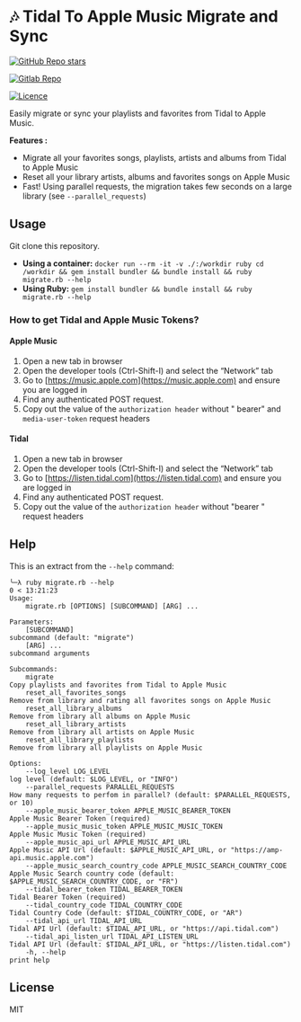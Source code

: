 # 🎶 Tidal To Apple Music Migrate and Sync

[![GitHub Repo stars](https://img.shields.io/github/stars/youtous/tidal-to-apple-music-sync-migrate?label=✨%20youtous%2Ftidal-to-apple-music-sync-migrate&style=social)](https://github.com/youtous/tidal-to-apple-music-sync-migrate/)

[![Gitlab Repo](https://img.shields.io/badge/gitlab.com%2Fyoutous%2Fsmart--door--opener?label=✨%20youtous%2Ftidal-to-apple-music-sync-migrate&style=social&logo=gitlab)](https://gitlab.com/youtous/tidal-to-apple-music-sync-migrate/)

[![Licence](https://img.shields.io/github/license/youtous/tidal-to-apple-music-sync-migrate)](https://github.com/youtous/tidal-to-apple-music-sync-migrate/blob/main/LICENSE)



Easily migrate or sync your playlists and favorites from Tidal to Apple Music.

**Features :**
- Migrate all your favorites songs, playlists, artists and albums from Tidal to Apple Music
- Reset all your library artists, albums and favorites songs on Apple Music
- Fast! Using parallel requests, the migration takes few seconds on a large library (see `--parallel_requests`)

## Usage

Git clone this repository.

- **Using a container:** `docker run --rm -it -v ./:/workdir ruby cd /workdir && gem install bundler && bundle install && ruby migrate.rb --help`
- **Using Ruby:** `gem install bundler && bundle install && ruby migrate.rb --help`

### How to get Tidal and Apple Music Tokens?

#### Apple Music

1. Open a new tab in browser
2. Open the developer tools (Ctrl-Shift-I) and select the “Network” tab
3. Go to [https://music.apple.com](https://music.apple.com) and ensure you are logged in
4. Find any authenticated POST request.
5. Copy out the value of the `authorization header` without " bearer" and `media-user-token` request headers

#### Tidal

1. Open a new tab in browser
2. Open the developer tools (Ctrl-Shift-I) and select the “Network” tab
3. Go to [https://listen.tidal.com](https://listen.tidal.com) and ensure you are logged in
4. Find any authenticated POST request.
5. Copy out the value of the `authorization header` without "bearer " request headers

## Help

This is an extract from the `--help` command:

```text
╰─λ ruby migrate.rb --help                                                                                                                0 < 13:21:23
Usage:
    migrate.rb [OPTIONS] [SUBCOMMAND] [ARG] ...

Parameters:
    [SUBCOMMAND]                                                         subcommand (default: "migrate")
    [ARG] ...                                                            subcommand arguments

Subcommands:
    migrate                                                              Copy playlists and favorites from Tidal to Apple Music
    reset_all_favorites_songs                                            Remove from library and rating all favorites songs on Apple Music
    reset_all_library_albums                                             Remove from library all albums on Apple Music
    reset_all_library_artists                                            Remove from library all artists on Apple Music
    reset_all_library_playlists                                          Remove from library all playlists on Apple Music

Options:
    --log_level LOG_LEVEL                                                log level (default: $LOG_LEVEL, or "INFO")
    --parallel_requests PARALLEL_REQUESTS                                How many requests to perfom in parallel? (default: $PARALLEL_REQUESTS, or 10)
    --apple_music_bearer_token APPLE_MUSIC_BEARER_TOKEN                  Apple Music Bearer Token (required)
    --apple_music_music_token APPLE_MUSIC_MUSIC_TOKEN                    Apple Music Music Token (required)
    --apple_music_api_url APPLE_MUSIC_API_URL                            Apple Music API Url (default: $APPLE_MUSIC_API_URL, or "https://amp-api.music.apple.com")
    --apple_music_search_country_code APPLE_MUSIC_SEARCH_COUNTRY_CODE    Apple Music Search country code (default: $APPLE_MUSIC_SEARCH_COUNTRY_CODE, or "FR")
    --tidal_bearer_token TIDAL_BEARER_TOKEN                              Tidal Bearer Token (required)
    --tidal_country_code TIDAL_COUNTRY_CODE                              Tidal Country Code (default: $TIDAL_COUNTRY_CODE, or "AR")
    --tidal_api_url TIDAL_API_URL                                        Tidal API Url (default: $TIDAL_API_URL, or "https://api.tidal.com")
    --tidal_api_listen_url TIDAL_API_LISTEN_URL                          Tidal API Url (default: $TIDAL_API_URL, or "https://listen.tidal.com")
    -h, --help                                                           print help

```

## License

MIT